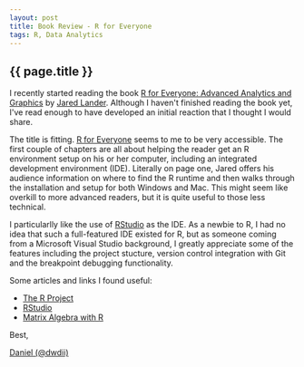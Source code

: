 ```yaml
---
layout: post
title: Book Review - R for Everyone
tags: R, Data Analytics
---
```

{{ page.title }}
----------------
I recently started reading the book [R for Everyone: Advanced Analytics and Graphics](http://www.amazon.com/dp/0321888030) by [Jared Lander](http://twitter.com/jaredlander). Although I haven't finished reading the book yet,
I've read enough to have developed an initial reaction that I thought I would share. 

The title is fitting. [R for Everyone](http://www.amazon.com/dp/0321888030) seems to me to be very accessible. The first couple of chapters are all about helping the reader get an R 
environment setup on his or her computer, including an integrated development environment (IDE). Literally on page one, Jared offers his audience information on where to find the R runtime
and then walks through the installation and setup for both Windows and Mac. This might seem like overkill to more advanced readers, but it is quite useful to those less technical. 

I particularlly like the use of [RStudio](http://www.rstudio.com/) as the IDE. As a newbie to R, I had no idea that such a full-featured IDE existed for R, but as someone coming from
a Microsoft Visual Studio background, I greatly appreciate some of the features including the project stucture, version control integration with Git and the breakpoint debugging functionality.

Some articles and links I found useful:
<ul>
<li><a href="http://www.r-project.org">The R Project</a></li>
<li><a href="http://www.rstudio.com/">RStudio</a></li>
<li><a href="http://www.statmethods.net/advstats/matrix.html">Matrix Algebra with R</a></li>
</ul>

Best,

[Daniel (@dwdii)](http://twitter.com/dwdii)
